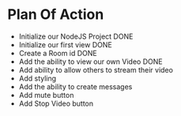 # Plan Of Action

- Initialize our NodeJS Project DONE
- Initialize our first view DONE
- Create a Room id DONE
- Add the ability to view our own Video DONE
- Add ability to allow others to stream their video
- Add styling 
- Add the ability to create messages
- Add mute button
- Add Stop Video button